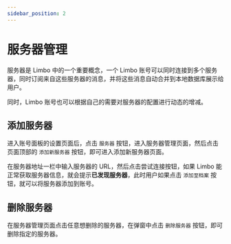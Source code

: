 ```yaml
---
sidebar_position: 2
---
```


# 服务器管理

服务器是 Limbo 中的一个重要概念，一个 Limbo 账号可以同时连接到多个服务器，同时订阅来自这些服务器的消息，并将这些消息自动合并到本地数据库展示给用户。

同时，Limbo 账号也可以根据自己的需要对服务器的配置进行动态的增减。

## 添加服务器

进入账号面板的设置页面后，点击 `服务器` 按钮，进入服务器管理页面，然后点击页面顶部的 `添加新服务器` 按钮，即可进入添加新服务器页面。

在服务器地址一栏中输入服务器的 URL，然后点击尝试连接按钮，如果 Limbo 能正常获取服务器信息，就会提示**已发现服务器**，此时用户如果点击 `添加至档案` 按钮，就可以将服务器添加到账号。

## 删除服务器

在服务器管理页面点击任意想删除的服务器，在弹窗中点击 `删除服务器` 按钮，即可删除指定的服务器。

